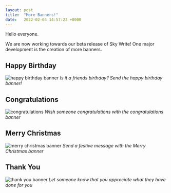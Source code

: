 ```yaml
---
layout: post
title:  "More Banners!"
date:   2022-02-04 14:57:23 +0000
---
```

Hello everyone.

We are now working towards our beta release of Sky Write! One major development is the creation of more banners.

## Happy Birthday ##

![happy birthday banner](/assets/happy-birthday.png)
*Is it a friends birthday? Send the happy birthday banner!*

## Congratulations ##

![congratulations](/assets/congratulations.png)
*Wish someone congratulations with the congratulations banner*

## Merry Christmas ##

![merry christmas banner](/assets/merry-christmas.png)
*Send a festive message with the Merry Christmas banner*

## Thank You ##

![thank you banner](/assets/thank-you.png)
*Let someone know that you appreciate what they have done for you*